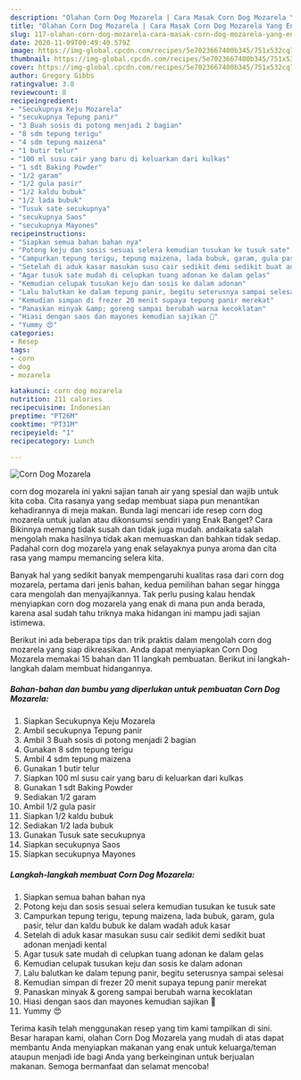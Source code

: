 ```yaml
---
description: "Olahan Corn Dog Mozarela | Cara Masak Corn Dog Mozarela Yang Enak Banget"
title: "Olahan Corn Dog Mozarela | Cara Masak Corn Dog Mozarela Yang Enak Banget"
slug: 117-olahan-corn-dog-mozarela-cara-masak-corn-dog-mozarela-yang-enak-banget
date: 2020-11-09T00:49:40.579Z
image: https://img-global.cpcdn.com/recipes/5e7023667400b345/751x532cq70/corn-dog-mozarela-foto-resep-utama.jpg
thumbnail: https://img-global.cpcdn.com/recipes/5e7023667400b345/751x532cq70/corn-dog-mozarela-foto-resep-utama.jpg
cover: https://img-global.cpcdn.com/recipes/5e7023667400b345/751x532cq70/corn-dog-mozarela-foto-resep-utama.jpg
author: Gregory Gibbs
ratingvalue: 3.8
reviewcount: 8
recipeingredient:
- "Secukupnya Keju Mozarela"
- "secukupnya Tepung panir"
- "3 Buah sosis di potong menjadi 2 bagian"
- "8 sdm tepung terigu"
- "4 sdm tepung maizena"
- "1 butir telur"
- "100 ml susu cair yang baru di keluarkan dari kulkas"
- "1 sdt Baking Powder"
- "1/2 garam"
- "1/2 gula pasir"
- "1/2 kaldu bubuk"
- "1/2 lada bubuk"
- "Tusuk sate secukupnya"
- "secukupnya Saos"
- "secukupnya Mayones"
recipeinstructions:
- "Siapkan semua bahan bahan nya"
- "Potong keju dan sosis sesuai selera kemudian tusukan ke tusuk sate"
- "Campurkan tepung terigu, tepung maizena, lada bubuk, garam, gula pasir, telur dan kaldu bubuk ke dalam wadah aduk kasar"
- "Setelah di aduk kasar masukan susu cair sedikit demi sedikit buat adonan menjadi kental"
- "Agar tusuk sate mudah di celupkan tuang adonan ke dalam gelas"
- "Kemudian celupak tusukan keju dan sosis ke dalam adonan"
- "Lalu balutkan ke dalam tepung panir, begitu seterusnya sampai selesai"
- "Kemudian simpan di frezer 20 menit supaya tepung panir merekat"
- "Panaskan minyak &amp; goreng sampai berubah warna kecoklatan"
- "Hiasi dengan saos dan mayones kemudian sajikan 💞"
- "Yummy 😍"
categories:
- Resep
tags:
- corn
- dog
- mozarela

katakunci: corn dog mozarela 
nutrition: 211 calories
recipecuisine: Indonesian
preptime: "PT26M"
cooktime: "PT31M"
recipeyield: "1"
recipecategory: Lunch

---
```



![Corn Dog Mozarela](https://img-global.cpcdn.com/recipes/5e7023667400b345/751x532cq70/corn-dog-mozarela-foto-resep-utama.jpg)


corn dog mozarela ini yakni sajian tanah air yang spesial dan wajib untuk kita coba. Cita rasanya yang sedap membuat siapa pun menantikan kehadirannya di meja makan.
Bunda lagi mencari ide resep corn dog mozarela untuk jualan atau dikonsumsi sendiri yang Enak Banget? Cara Bikinnya memang tidak susah dan tidak juga mudah. andaikata salah mengolah maka hasilnya tidak akan memuaskan dan bahkan tidak sedap. Padahal corn dog mozarela yang enak selayaknya punya aroma dan cita rasa yang mampu memancing selera kita.



Banyak hal yang sedikit banyak mempengaruhi kualitas rasa dari corn dog mozarela, pertama dari jenis bahan, kedua pemilihan bahan segar hingga cara mengolah dan menyajikannya. Tak perlu pusing kalau hendak menyiapkan corn dog mozarela yang enak di mana pun anda berada, karena asal sudah tahu triknya maka hidangan ini mampu jadi sajian istimewa.


Berikut ini ada beberapa tips dan trik praktis dalam mengolah corn dog mozarela yang siap dikreasikan. Anda dapat menyiapkan Corn Dog Mozarela memakai 15 bahan dan 11 langkah pembuatan. Berikut ini langkah-langkah dalam membuat hidangannya.

<!--inarticleads1-->

##### Bahan-bahan dan bumbu yang diperlukan untuk pembuatan Corn Dog Mozarela:

1. Siapkan Secukupnya Keju Mozarela
1. Ambil secukupnya Tepung panir
1. Ambil 3 Buah sosis di potong menjadi 2 bagian
1. Gunakan 8 sdm tepung terigu
1. Ambil 4 sdm tepung maizena
1. Gunakan 1 butir telur
1. Siapkan 100 ml susu cair yang baru di keluarkan dari kulkas
1. Gunakan 1 sdt Baking Powder
1. Sediakan 1/2 garam
1. Ambil 1/2 gula pasir
1. Siapkan 1/2 kaldu bubuk
1. Sediakan 1/2 lada bubuk
1. Gunakan Tusuk sate secukupnya
1. Siapkan secukupnya Saos
1. Siapkan secukupnya Mayones




<!--inarticleads2-->

##### Langkah-langkah membuat Corn Dog Mozarela:

1. Siapkan semua bahan bahan nya
1. Potong keju dan sosis sesuai selera kemudian tusukan ke tusuk sate
1. Campurkan tepung terigu, tepung maizena, lada bubuk, garam, gula pasir, telur dan kaldu bubuk ke dalam wadah aduk kasar
1. Setelah di aduk kasar masukan susu cair sedikit demi sedikit buat adonan menjadi kental
1. Agar tusuk sate mudah di celupkan tuang adonan ke dalam gelas
1. Kemudian celupak tusukan keju dan sosis ke dalam adonan
1. Lalu balutkan ke dalam tepung panir, begitu seterusnya sampai selesai
1. Kemudian simpan di frezer 20 menit supaya tepung panir merekat
1. Panaskan minyak &amp; goreng sampai berubah warna kecoklatan
1. Hiasi dengan saos dan mayones kemudian sajikan 💞
1. Yummy 😍




Terima kasih telah menggunakan resep yang tim kami tampilkan di sini. Besar harapan kami, olahan Corn Dog Mozarela yang mudah di atas dapat membantu Anda menyiapkan makanan yang enak untuk keluarga/teman ataupun menjadi ide bagi Anda yang berkeinginan untuk berjualan makanan. Semoga bermanfaat dan selamat mencoba!
